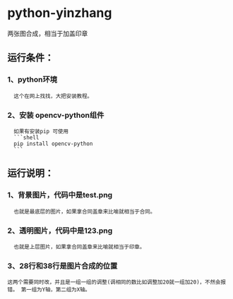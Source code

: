 # python-yinzhang
两张图合成，相当于加盖印章

## 运行条件：
### 1、python环境 
      这个在网上找找，大把安装教程。
### 2、安装 opencv-python组件
      如果有安装pip 可使用
      ```shell
      pip install opencv-python
      ```
      
## 运行说明：
### 1、背景图片，代码中是test.png
      也就是最底层的图片，如果拿合同盖章来比喻就相当于合同。
### 2、透明图片，代码中是123.png
      也就是上层图片，如果拿合同盖章来比喻就相当于印章。   
### 3、28行和38行是图片合成的位置
    这两个需要同时改，并且是一组一组的调整(调相同的数比如调整加20就一组加20)，不然会报错。 第一组为Y轴，第二组为X轴。
